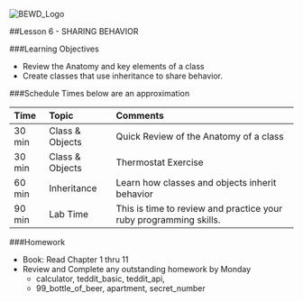 ![BEWD_Logo](../assets/BEWD_Logo.png)

##Lesson 6 - SHARING BEHAVIOR


###Learning Objectives


* Review the Anatomy and key elements of a class	
* Create classes that use inheritance to share behavior.



###Schedule
Times below are an approximation


| Time        | Topic| Comments |
|:-------------|:-------------------|:-------------------|
| 30 min | Class & Objects | Quick Review of the Anatomy of a class|
| 30 min | Class & Objects | Thermostat Exercise |
| 60 min | Inheritance | Learn how classes and objects inherit behavior  | 
| 90 min | Lab Time | This is time to review and practice your ruby programming skills.|


###Homework

-	Book: Read Chapter 1 thru 11
-   Review and Complete any outstanding homework by Monday
       - calculator, teddit_basic, teddit_api, 
       - 99_bottle_of_beer, apartment, secret_number






